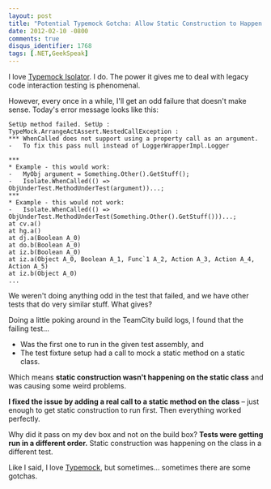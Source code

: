```yaml
---
layout: post
title: "Potential Typemock Gotcha: Allow Static Construction to Happen Before Mocking Static Methods"
date: 2012-02-10 -0800
comments: true
disqus_identifier: 1768
tags: [.NET,GeekSpeak]
---
```

I love [Typemock
Isolator](http://www.plimus.com/jsp/redirect.jsp?contractId=1655929&referrer=tillig).
I do. The power it gives me to deal with legacy code interaction testing
is phenomenal.

However, every once in a while, I'll get an odd failure that doesn't
make sense. Today's error message looks like this:

    SetUp method failed. SetUp : TypeMock.ArrangeActAssert.NestedCallException : 
    *** WhenCalled does not support using a property call as an argument.
    -   To fix this pass null instead of LoggerWrapperImpl.Logger

    ***
    * Example - this would work:
    -   MyObj argument = Something.Other().GetStuff();
    -   Isolate.WhenCalled(() => ObjUnderTest.MethodUnderTest(argument))...;
    ***
    * Example - this would not work:
    -   Isolate.WhenCalled(() => ObjUnderTest.MethodUnderTest(Something.Other().GetStuff()))...;
    at cv.a()
    at hg.a()
    at dj.a(Boolean A_0)
    at do.b(Boolean A_0)
    at iz.b(Boolean A_0)
    at iz.a(Object A_0, Boolean A_1, Func`1 A_2, Action A_3, Action A_4, Action A_5)
    at iz.b(Object A_0)
    ...

We weren't doing anything odd in the test that failed, and we have other
tests that do very similar stuff. What gives?

Doing a little poking around in the TeamCity build logs, I found that
the failing test...

-   Was the first one to run in the given test assembly, and
-   The test fixture setup had a call to mock a static method on a
    static class.

Which means **static construction wasn't happening on the static class**
and was causing some weird problems.

**I fixed the issue by adding a real call to a static method on the
class** – just enough to get static construction to run first. Then
everything worked perfectly.

Why did it pass on my dev box and not on the build box? **Tests were
getting run in a different order.** Static construction was happening on
the class in a different test.

Like I said, I love
[Typemock](http://www.plimus.com/jsp/redirect.jsp?contractId=1655929&referrer=tillig),
but sometimes... sometimes there are some gotchas.

